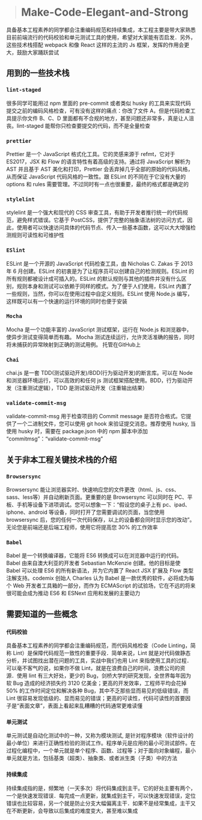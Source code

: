 
> # Make-Code-Elegant-and-Strong
具备基本工程素养的同学都会注重编码规范和持续集成，本工程主要是带大家熟悉目前前端流行的代码校验和单元测试工具的使用，希望对大家能有否启发．另外，这些技术栈搭配 webpack 和像 React 这样的主流的 Js 框架，发挥的作用会更大，鼓励大家踊跃尝试

## 用到的一些技术栈

### `lint-staged`
很多同学可能用过 npm 里面的 pre-commit 或者类似 husky 的工具来实现代码提交之前的编码风格检查，可有没有这样的痛点：你改了文件 A，但是代码检查工具提示你文件 B、C、D 里面都有不合规的地方，甚至问题还非常多，真是让人沮丧。lint-staged 能帮你只检查要提交的代码，而不是全量检查

### `prettier`
Prettier 是一个 JavaScript 格式化工具。它的灵感来源于 refmt，它对于 ES2017，JSX 和 Flow 的语言特性有着高级的支持。通过将 JavaScript 解析为 AST 并且基于 AST 美化和打印，Prettier 会丢弃掉几乎全部的原始的代码风格，从而保证 JavaScript 代码风格的一致性。跟 ESLint 的不同在于它没有大量的 options 和 rules 需要管理。不过同时有一点也很重要，最终的格式都是确定的

### `stylelint`
stylelint 是一个强大和现代的 CSS 审查工具，有助于开发者推行统一的代码规范，避免样式错误。它基于 PostCSS，提供了完整的抽象语法树的访问方式，因此，使用者可以快速访问具体的代码节点、传入一些基本函数，这可以大大增强检测规则可读性和可维护性

### `ESlint`
ESLint 是一个开源的 JavaScript 代码检查工具，由 Nicholas C. Zakas 于 2013 年 6 月创建。ESLint 的初衷是为了让程序员可以创建自己的检测规则。ESLint 的所有规则都被设计成可插入的。ESLint 的默认规则与其他的插件并没有什么区别，规则本身和测试可以依赖于同样的模式。为了便于人们使用，ESLint 内置了一些规则，当然，你可以在使用过程中自定义规则。ESLint 使用 Node.js 编写，这样既可以有一个快速的运行环境的同时也便于安装

### `Mocha`
Mocha 是一个功能丰富的 JavaScript 测试框架，运行在 Node.js 和浏览器中，使异步测试变得简单而有趣。 Mocha 测试连续运行，允许灵活准确的报告，同时将未捕获的异常映射到正确的测试用例。 托管在GitHub上

### `Chai`
chai.js 是一套 TDD(测试驱动开发)/BDD(行为驱动开发)的断言库。可以在 Node 和浏览器环境运行，可以高效的和任何 js 测试框架搭配使用。BDD，行为驱动开发（注重测试逻辑），TDD 是测试驱动开发（注重输出结果）

### `validate-commit-msg`
validate-commit-msg 用于检查项目的 Commit message 是否符合格式。它提供了一个二进制文件，您可以使用 git hook 来验证提交消息。推荐使用 husky, 当使用 husky 时，需要在 package.json 中的 npm 脚本中添加 “commitmsg”：“validate-commit-msg”

## 关于非本工程关键技术栈的介绍
### `Browsersync`
Browsersync 能让浏览器实时、快速响应您的文件更改（html、js、css、sass、less等）并自动刷新页面。更重要的是 Browsersync 可以同时在 PC、平板、手机等设备下进项调试。您可以想象一下：“假设您的桌子上有 pc、ipad、iphone、android 等设备，同时打开了您需要调试的页面，当您使用 browsersync 后，您的任何一次代码保存，以上的设备都会同时显示您的改动”。无论您是前端还是后端工程师，使用它将提高您 30% 的工作效率

### `Babel`
Babel 是一个转换编译器，它能将 ES6 转换成可以在浏览器中运行的代码。Babel 由来自澳大利亚的开发者 Sebastian McKenzie 创建。他的目标是使 Babel 可以处理 ES6 的所有新语法，并为它内置了 React JSX 扩展及 Flow 类型注解支持。codemix 创始人 Charles 认为 Babel 是一款优秀的软件，必将成为每个 Web 开发者工具箱的一部分，而作为 ECMAScript 的试验场，它在不远的将来很可能会成为推动 ES6 和 ESNext 应用和发展的主要动力

## 需要知道的一些概念
### `代码校验`
具备基本工程素养的同学都会注重编码规范，而代码风格检查（Code Linting，简称 Lint）是保障代码规范一致性的重要手段．简单来说，Lint 就是对代码做静态分析，并试图找出潜在问题的工具，实战中我们也用 Lint 来指使用工具的过程．可以毫不客气的说，如果你不做 Lint，就是在浪费自己的时间，浪费公司的资源．使用 lint 有三大好处，更少的 Bug，剑桥大学的研究发现，全世界每年因为软 Bug 造成的经济损失约 3120 亿美金；更高的开发效率，工程师平均会花掉 50% 的工作时间定位和解决各种 Bug，其中不乏那些显而易见的低级错误，而 Lint 很容易发现低级的、显而易见的错误；更高的可读性，代码可读性的首要因子是“表面文章”，表面上看起来乱糟糟的代码通常更难读懂

### `单元测试`
单元测试是自动化测试中的一种，又称为模块测试, 是针对程序模块（软件设计的最小单位）来进行正确性检验的测试工作。程序单元是应用的最小可测试部件。在过程化编程中，一个单元就是单个程序、函数、过程等；对于面向对象编程，最小单元就是方法，包括基类（超类）、抽象类、或者派生类（子类）中的方法

### `持续集成`
持续集成指的是，频繁地（一天多次）将代码集成到主干。它的好处主要有两个，一个是快速发现错误．每完成一点更新，就集成到主干，可以快速发现错误，定位错误也比较容易，另一个就是防止分支大幅偏离主干．如果不是经常集成，主干又在不断更新，会导致以后集成的难度变大，甚至难以集成
